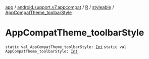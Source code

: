 [app](../../../index.md) / [android.support.v7.appcompat](../../index.md) / [R](../index.md) / [styleable](index.md) / [AppCompatTheme_toolbarStyle](.)

# AppCompatTheme_toolbarStyle

`static val AppCompatTheme_toolbarStyle: `[`Int`](https://kotlinlang.org/api/latest/jvm/stdlib/kotlin/-int/index.html)
`static val AppCompatTheme_toolbarStyle: `[`Int`](https://kotlinlang.org/api/latest/jvm/stdlib/kotlin/-int/index.html)